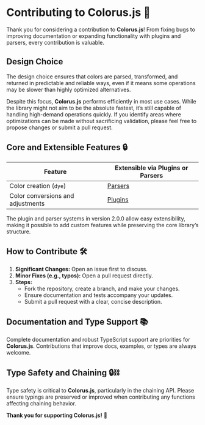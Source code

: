 # Contributing to Colorus.js 🎉

Thank you for considering a contribution to **Colorus.js**! From fixing bugs to improving documentation or expanding functionality with plugins and parsers, every contribution is valuable.

## Design Choice

The design choice ensures that colors are parsed, transformed, and returned in predictable and reliable ways, even if it means some operations may be slower than highly optimized alternatives.

Despite this focus, **Colorus.js** performs efficiently in most use cases. While the library might not aim to be the absolute fastest, it’s still capable of handling high-demand operations quickly. If you identify areas where optimizations can be made without sacrificing validation, please feel free to propose changes or submit a pull request.

## Core and Extensible Features 🔒

| Feature                           | Extensible via Plugins or Parsers             |
| --------------------------------- | --------------------------------------------- |
| Color creation (`dye`)            | [Parsers](docs/guide/WORKING_WITH_PARSERS.md) |
| Color conversions and adjustments | [Plugins](docs/guide/WORKING_WITH_PLUGINS.md) |

The plugin and parser systems in version 2.0.0 allow easy extensibility, making it possible to add custom features while preserving the core library’s structure.

## How to Contribute 🛠️

1. **Significant Changes:** Open an issue first to discuss.
2. **Minor Fixes (e.g., typos):** Open a pull request directly.
3. **Steps:**
   - Fork the repository, create a branch, and make your changes.
   - Ensure documentation and tests accompany your updates.
   - Submit a pull request with a clear, concise description.

## Documentation and Type Support 📚

Complete documentation and robust TypeScript support are priorities for **Colorus.js**. Contributions that improve docs, examples, or types are always welcome.

## Type Safety and Chaining 🔒⛓️

Type safety is critical to **Colorus.js**, particularly in the chaining API. Please ensure typings are preserved or improved when contributing any functions affecting chaining behavior.

**Thank you for supporting Colorus.js!** 🙏
